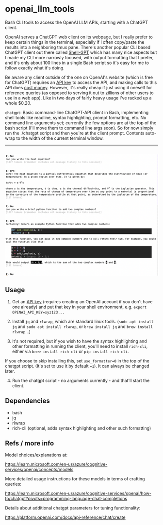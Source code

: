 # openai_llm_tools
Bash CLI tools to access the OpenAI LLM APIs, starting with a ChatGPT client.

OpenAI serves a ChatGPT web client on its webpage, but I really prefer to keep
certain things in the terminal, especially if I often copy/paste the results
into a neighboring tmux pane.  There's another popular CLI based ChatGPT client
out there called [Shell-GPT](https://pypi.org/project/shell-gpt) which has many
nice aspects but I made my CLI more narrowly focused, with output formatting
that I prefer, and it's only about 100 lines in a single Bash script so it's
easy for me to follow exactly what it's doing.

Be aware any client outside of the one on OpenAI's website (which is free for
ChatGPT) requires an [API key](https://platform.openai.com/account/api-keys) to
access the API, and making calls to this API does 
[cost money](https://openai.com/pricing#language-models).
However, it's really cheap if just using it oneself for reference queries (as
opposed to serving it out to zillions of other users to use in a web app).
Like in two days of fairly heavy usage I've racked up a whole $0.20.


`chatgpt`: Basic command-line ChatGPT-API client in Bash, implementing shell
tools like readline, syntax highlighting, prompt formatting, etc.  No command
line arguments yet; currently the few options are at the top of the bash script
(I'll move them to command line args soon).  So for now simply run the
./chatgpt script and then you're at the client prompt.  Contents auto-wrap to
the width of the current terminal window.

------
![screenshot](screenshot.png "Screenshot")
------

## Usage

1. Get an [API key](https://platform.openai.com/account/api-keys) (requires
creating an OpenAI account if you don't have one already) and put that key in
your shell environment, e.g. `export OPENAI_API_KEY=xyz123...`

2. Install `jq` and `rlwrap`, which are standard linux tools.
(`sudo apt install jq` and `sudo apt install rlwrap`, or `brew install jq` and
`brew install rlwrap`...)

3. It's not required, but if you wish to have the syntax highlighting and other
formatting in running the client, you'll need to install `rich-cli`, either 
via `brew install rich-cli` or `pip install rich-cli`.

If you choose to skip installing this, set `use_formatter=0` in
the top of the chatgpt script.  (It's set to use it by default `=1`).  It can
always be changed later.

4. Run the chatgpt script - no arguments currently - and that'll start the client.


## Dependencies
* bash
* jq
* rlwrap
* rich-cli (optional, adds syntax highlighting and other such formatting)


## Refs / more info

Model choices/explanations at:

  https://learn.microsoft.com/en-us/azure/cognitive-services/openai/concepts/models

More detailed usage instructions for these models in terms of crafting queries:

  https://learn.microsoft.com/en-us/azure/cognitive-services/openai/how-to/chatgpt?pivots=programming-language-chat-completions

Details about additional chatgpt parameters for tuning functionality:

  https://platform.openai.com/docs/api-reference/chat/create

